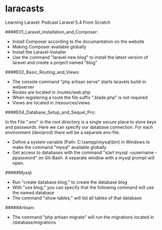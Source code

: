 # laracasts
Learning Laravel: Podcast Laravel 5.4 From Scratch

####E01_Laravel_Installation_and_Composer:

- Install Composer according to the documantation on the website
- Making Composer available globally 
- Install the Laravel-Installer
- Use the command "laravel new blog" to install the latest version of laravel and create a project named "blog"

 
####E02_Basic_Routing_and_Views:
 
 - The console command "php artisan serve" starts laravels build-in webserver
 - Routes are located in /routes/web.php
 - When registering a route the file suffix ".blade.php" is not required
 - Views are located in /resources/views


####E04_Database_Setup_and_Sequel_Pro:

In the File ".env" in the root directory is a single secure place to store keys and passwords. Here we can specify our database connection. For each environment (dev/prod) there will be a separate env-file.

- Define a system variable (Path: C:\xampp\mysql\bin) in Windows to make the command "mysql" available globally
- Get access to databases with the command "start mysql -uusername -ppassword" on Git-Bash. A separate window with a mysql prompt will open.

#####Mysql:
- Run "create database blog;" to create the database blog
- With "use blog;" you can specify that the following command will use the named database
- The command "show tables;" will list all tables of that database

#####Artisan:
- The command "php artisan migrate" will run the migrations located in /database/migrations

